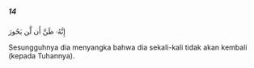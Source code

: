 ##### 14

<span class="ayah">إِنَّهُۥ ظَنَّ أَن لَّن يَحُورَ</span>

<span class="ayah_translation">Sesungguhnya dia menyangka bahwa dia sekali-kali tidak akan kembali (kepada Tuhannya).</span>
